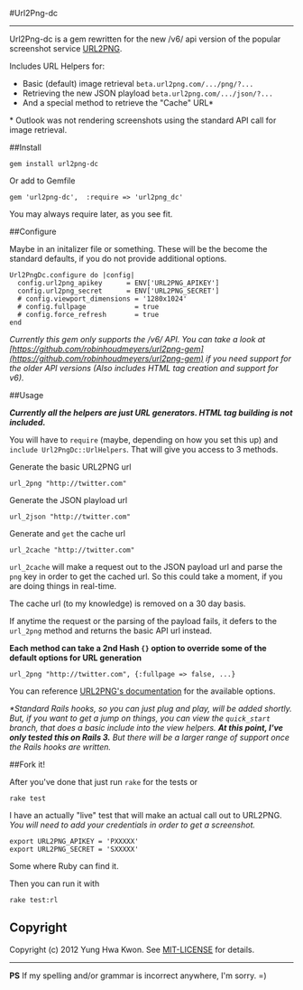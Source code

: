 #Url2Png-dc

---

Url2Png-dc is a gem rewritten for the new /v6/ api version of the popular screenshot service [URL2PNG](http://url2png.com).

Includes URL Helpers for:

* Basic (default) image retrieval `beta.url2png.com/.../png/?...`
* Retrieving the new JSON playload `beta.url2png.com/.../json/?...`
* And a special method to retrieve the "Cache" URL*

\* Outlook was not rendering screenshots using the standard API call for image retrieval.


##Install

    gem install url2png-dc

Or add to Gemfile

    gem 'url2png-dc',  :require => 'url2png_dc'

You may always require later, as you see fit.


##Configure

Maybe in an initalizer file or something. These will be the become the standard defaults, if you do not provide additional options.

    Url2PngDc.configure do |config|
      config.url2png_apikey      = ENV['URL2PNG_APIKEY']
      config.url2png_secret      = ENV['URL2PNG_SECRET']
      # config.viewport_dimensions = '1280x1024'
      # config.fullpage            = true
      # config.force_refresh       = true
    end

*Currently this gem only supports the /v6/ API.  You can take a look at [https://github.com/robinhoudmeyers/url2png-gem](https://github.com/robinhoudmeyers/url2png-gem) if you need support for the older API versions (Also includes HTML tag creation and support for v6).*


##Usage

*__Currently all the helpers are just URL generators. HTML tag building is not included.__*

You will have to `require` (maybe, depending on how you set this up) and `include Url2PngDc::UrlHelpers`. That will give you access to 3 methods.

Generate the basic URL2PNG url

    url_2png "http://twitter.com"

Generate the JSON playload url

    url_2json "http://twitter.com"

Generate and `get` the cache url

    url_2cache "http://twitter.com"

`url_2cache` will make a request out to the JSON payload url and parse the `png` key in order to get the cached url. So this could take a moment, if you are doing things in real-time.

The cache url (to my knowledge) is removed on a 30 day basis. 

If anytime the request or the parsing of the payload fails, it defers to the `url_2png` method and returns the basic API url instead.


__Each method can take a 2nd Hash `{}` option to override some of the default options for URL generation__


    url_2png "http://twitter.com", {:fullpage => false, ...}


You can reference [URL2PNG's documentation](http://url2png.com/docs/) for the available options.



*\*Standard Rails hooks, so you can just plug and play, will be added shortly. But, if you want to get a jump on things, you can view the `quick_start` branch, that does a basic include into the view helpers. __At this point, I've only tested this on Rails 3.__ But there will be a larger range of support once the Rails hooks are written.*


##Fork it!

After you've done that just run `rake` for the tests or

    rake test

I have an actually "live" test that will make an actual call out to URL2PNG. *You will need to add your credentials in order to get a screenshot.*

    export URL2PNG_APIKEY = 'PXXXXX'
    export URL2PNG_SECRET = 'SXXXXX'

Some where Ruby can find it. 

Then you can run it with 

    rake test:rl



## Copyright

Copyright (c) 2012 Yung Hwa Kwon. See [MIT-LICENSE](https://github.com/nowk/url2png-dc/blob/master/MIT-LICENSE) for details.
    

---

__PS__ If my spelling and/or grammar is incorrect anywhere, I'm sorry. =)
